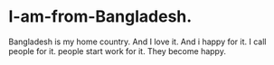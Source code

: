 # I-am-from-Bangladesh.
Bangladesh is my home country.
And I love it.
And i happy for it.
I call people for it.
people start work for it.
They become happy.

